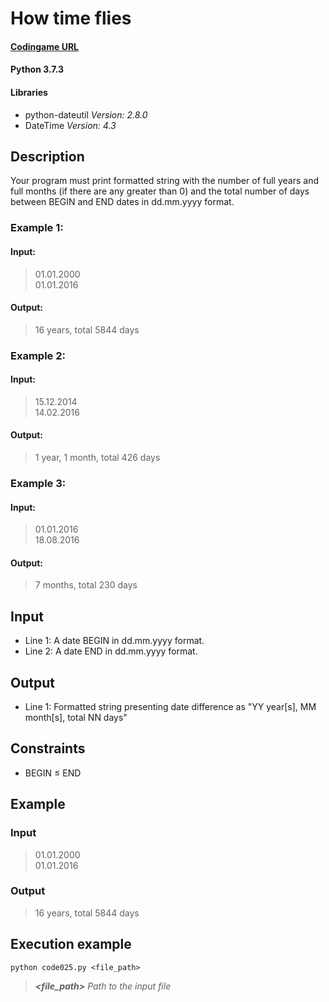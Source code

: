 # How time flies

#### [Codingame URL](https://www.codingame.com/ide/puzzle/how-time-flies)
#### Python 3.7.3
#### Libraries
- python-dateutil _Version: 2.8.0_
- DateTime _Version: 4.3_

## Description
Your program must print formatted string with the number of full years
and full months (if there are any greater than 0) and the total number
of days between BEGIN and END dates in dd.mm.yyyy format.

### Example 1:
#### Input:
> 01.01.2000\
01.01.2016

#### Output:
> 16 years, total 5844 days

### Example 2:
#### Input:
> 15.12.2014\
14.02.2016

#### Output:
> 1 year, 1 month, total 426 days

### Example 3:
#### Input:
> 01.01.2016\
18.08.2016

#### Output:
> 7 months, total 230 days

## Input
- Line 1: A date BEGIN in dd.mm.yyyy format.
- Line 2: A date END in dd.mm.yyyy format.

## Output
- Line 1: Formatted string presenting date difference as "YY year[s], MM month[s], total NN days"

## Constraints
- BEGIN ≤ END

## Example
### Input
> 01.01.2000\
01.01.2016

### Output
> 16 years, total 5844 days

## Execution example
```
python code025.py <file_path>
```

> **_<file_path>_** *Path to the input file*
